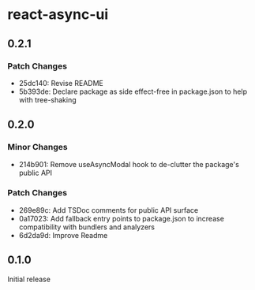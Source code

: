 # react-async-ui

## 0.2.1

### Patch Changes

- 25dc140: Revise README
- 5b393de: Declare package as side effect-free in package.json to help with tree-shaking

## 0.2.0

### Minor Changes

- 214b901: Remove useAsyncModal hook to de-clutter the package's public API

### Patch Changes

- 269e89c: Add TSDoc comments for public API surface
- 0a17023: Add fallback entry points to package.json to increase compatibility with bundlers and analyzers
- 6d2da9d: Improve Readme

## 0.1.0

Initial release
